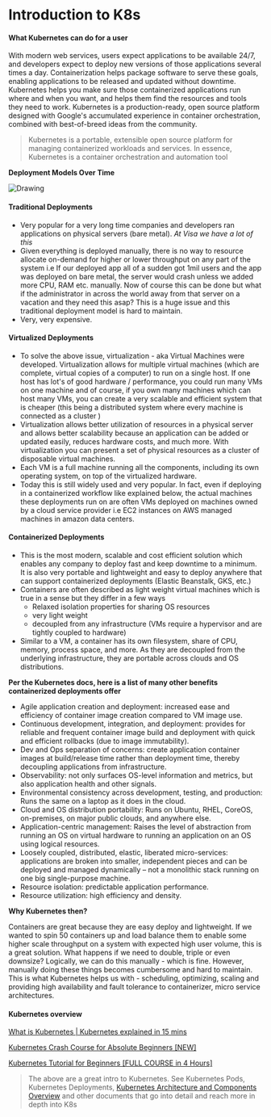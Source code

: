# Introduction to K8s

#### What Kubernetes can do for a user

With modern web services, users expect applications to be available 24/7, and developers expect to deploy new versions of those applications several times a day. Containerization helps package software to serve these goals, enabling applications to be released and updated without downtime. Kubernetes helps you make sure those containerized applications run where and when you want, and helps them find the resources and tools they need to work. Kubernetes is a production-ready, open source platform designed with Google's accumulated experience in container orchestration, combined with best-of-breed ideas from the community.

> Kubernetes is a portable, extensible open source platform for managing containerized workloads and services. In essence, Kubernetes is a container orchestration and automation tool

**Deployment Models Over Time**

![Drawing](https://res.craft.do/user/preview/23a94566-d418-41a0-9075-ac543852aabd/doc/0F985613-9487-4B5B-9DC8-B18A4CFEA548/F8DEA437-709A-49A0-A20F-C701CBA3A8A3_1/19GZxiNLsgOuhtWLAv1YRNPqreILP5sy2rl7SjI5yMEz/Drawing.jpg)

#### Traditional Deployments

- Very popular for a very long time companies and developers ran applications on physical servers (bare metal). _At Visa we have a lot of this_
- Given everything is deployed manually, there is no way to resource allocate on-demand for higher or lower throughput on any part of the system i.e If our deployed app all of a sudden got 1mil users and the app was deployed on bare metal, the server would crash unless we added more CPU, RAM etc. manually. Now of course this can be done but what if the administrator in across the world away from that server on a vacation and they need this asap? This is a huge issue and this traditional deployment model is hard to maintain.
- Very, very expensive.

#### Virtualized Deployments

- To solve the above issue, virtualization - aka Virtual Machines were developed. Virtualization allows for multiple virtual machines (which are complete, virtual copies of a computer) to run on a single host. If one host has lot's of good hardware / performance, you could run many VMs on one machine and of course, if you own many machines which can host many VMs, you can create a very scalable and efficient system that is cheaper (this being a distributed system where every machine is connected as a cluster )
- Virtualization allows better utilization of resources in a physical server and allows better scalability because an application can be added or updated easily, reduces hardware costs, and much more. With virtualization you can present a set of physical resources as a cluster of disposable virtual machines.
- Each VM is a full machine running all the components, including its own operating system, on top of the virtualized hardware.
- Today this is still widely used and very popular. In fact, even if deploying in a containerized workflow like explained below, the actual machines these deployments run on are often VMs deployed on machines owned by a cloud service provider i.e EC2 instances on AWS managed machines in amazon data centers.

#### Containerized Deployments

- This is the most modern, scalable and cost efficient solution which enables any company to deploy fast and keep downtime to a minimum. It is also very portable and lightweight and easy to deploy anywhere that can support containerized deployments (Elastic Beanstalk, GKS, etc.)
- Containers are often described as light weight virtual machines which is true in a sense but they differ in a few ways
  - Relaxed isolation properties for sharing OS resources
  - very light weight
  - decoupled from any infrastructure (VMs require a hypervisor and are tightly coupled to hardware)
- Similar to a VM, a container has its own filesystem, share of CPU, memory, process space, and more. As they are decoupled from the underlying infrastructure, they are portable across clouds and OS distributions.

**Per the Kubernetes docs, here is a list of many other benefits containerized deployments offer**

- Agile application creation and deployment: increased ease and efficiency of container image creation compared to VM image use.
- Continuous development, integration, and deployment: provides for reliable and frequent container image build and deployment with quick and efficient rollbacks (due to image immutability).
- Dev and Ops separation of concerns: create application container images at build/release time rather than deployment time, thereby decoupling applications from infrastructure.
- Observability: not only surfaces OS-level information and metrics, but also application health and other signals.
- Environmental consistency across development, testing, and production: Runs the same on a laptop as it does in the cloud.
- Cloud and OS distribution portability: Runs on Ubuntu, RHEL, CoreOS, on-premises, on major public clouds, and anywhere else.
- Application-centric management: Raises the level of abstraction from running an OS on virtual hardware to running an application on an OS using logical resources.
- Loosely coupled, distributed, elastic, liberated micro-services: applications are broken into smaller, independent pieces and can be deployed and managed dynamically – not a monolithic stack running on one big single-purpose machine.
- Resource isolation: predictable application performance.
- Resource utilization: high efficiency and density.

**Why Kubernetes then?**

Containers are great because they are easy deploy and lightweight. If we wanted to spin 50 containers up and load balance them to enable some higher scale throughput on a system with expected high user volume, this is a great solution. What happens if we need to double, triple or even downsize? Logically, we can do this manually - which is fine. However, manually doing these things becomes cumbersome and hard to maintain. This is what Kubernetes helps us with - scheduling, optimizing, scaling and providing high availability and fault tolerance to containerizer, micro service architectures.

#### Kubernetes overview

[What is Kubernetes | Kubernetes explained in 15 mins](https://youtu.be/VnvRFRk_51k)

[Kubernetes Crash Course for Absolute Beginners [NEW]](https://youtu.be/s_o8dwzRlu4)

[Kubernetes Tutorial for Beginners [FULL COURSE in 4 Hours]](https://youtu.be/X48VuDVv0do)

> The above are a great intro to Kubernetes. See Kubernetes Pods, Kubernetes Deployments, [Kubernetes Architecture and Components Overview](craftdocs://open?blockId=B77A9A36-7419-4FF7-84F9-6194B24AA795&spaceId=23a94566-d418-41a0-9075-ac543852aabd) and other documents that go into detail and reach more in depth into K8s
